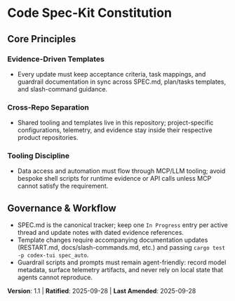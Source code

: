 # Code Spec-Kit Constitution

## Core Principles

### Evidence-Driven Templates
- Every update must keep acceptance criteria, task mappings, and guardrail documentation in sync across SPEC.md, plan/tasks templates, and slash-command guidance.

### Cross-Repo Separation
- Shared tooling and templates live in this repository; project-specific configurations, telemetry, and evidence stay inside their respective product repositories.

### Tooling Discipline
- Data access and automation must flow through MCP/LLM tooling; avoid bespoke shell scripts for runtime evidence or API calls unless MCP cannot satisfy the requirement.

## Governance & Workflow
- SPEC.md is the canonical tracker; keep one `In Progress` entry per active thread and update notes with dated evidence references.
- Template changes require accompanying documentation updates (RESTART.md, docs/slash-commands.md, etc.) and passing `cargo test -p codex-tui spec_auto`.
- Guardrail scripts and prompts must remain agent-friendly: record model metadata, surface telemetry artifacts, and never rely on local state that agents cannot reproduce.

**Version**: 1.1 | **Ratified**: 2025-09-28 | **Last Amended**: 2025-09-28

